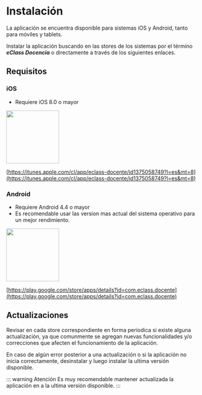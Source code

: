 # Instalación

La aplicación se encuentra disponible para sistemas iOS y Android, tanto para móviles y tablets.

Instalar la aplicación buscando en las stores de los sistemas por el término **_eClass Docencia_** o
directamente a través de los siguientes enlaces.

## Requisitos

### iOS
* Requiere iOS 8.0 o mayor

<img src="/guide/ico-appstore.png" width="140"/>

[https://itunes.apple.com/cl/app/eclass-docente/id1375058749?l=es&mt=8](https://itunes.apple.com/cl/app/eclass-docente/id1375058749?l=es&mt=8)

### Android
* Requiere Android 4.4 o mayor
* Es recomendable usar las version mas actual del sistema operativo para un mejor rendimiento.

<img src="/guide/ico-googleplay.png" width="140"/>

[https://play.google.com/store/apps/details?id=com.eclass.docente](https://play.google.com/store/apps/details?id=com.eclass.docente)

## Actualizaciones
Revisar en cada store correspondiente en forma periodica si existe alguna actualización, ya que comunmente se agregan nuevas funcionalidades y/o correcciones que afecten el funcionamiento de la aplicación.

En caso de algún error posterior a una actualización o si la aplicación no inicia correctamente, desinstalar y luego instalar la ultima versión disponible.

::: warning Atención
Es muy recomendable mantener actualizada la aplicación en a la ultima versión disponible.
:::
